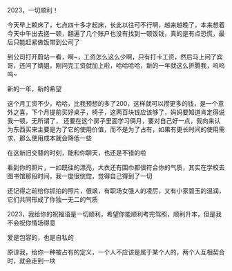 2023，一切顺利！


<p>今天早上赖床了，七点四十多才起床，长此以往可不行啊，越来越晚了，本来想着今天中午出去搓一顿，翻遍了几个账户也没有找到一顿饭钱，真的是有点恐慌，最后只能赶紧做饭带到公司了</p>
<p>到公司打开蔚站一看，啊~，工资怎么这么少啊，只有打卡工资，然后马上问了宾哥，还问了婧姐，刚问完工资就加上啦，哈哈哈哈，新的一年就这么折腾我，呜呜呜~</p>
<p>新的一年，新的希望</p>
<p>这个月工资不少，哈哈，比我预想的多了200，这样就可以攒更多的钱，是一个意外之喜，下个月提前买好桌子，椅子，这两百块钱应该够了，妈妈要知道肯定得说我一顿，无所谓了，
  还要在这个房子里面学习俩月，要对自己好一点，我向来认为东西买来主要是为了它的使用价值，而不是为了占有，如果有更长时间的使用需求，那么使用成本就会降低一些</p>
<p>在这新旧交替的时刻，能和你聊天，也还是不错的啦</p>
<p>看到你的照片，一如既往的漂亮，大衣还有围巾都很符合你的气质，其实在学校去图书馆那段时间，我一度很恍惚，觉得自己得到了一切</p>
<p>还记得之前给你抓拍的照片，很飒，有职场女强人的凌厉，又有小家碧玉的温润，它们共同形成了你独一无二的气质</p>
<p>2023，我给你的祝福语是一切顺利，希望你能顺利考完驾照，顺利升本，但是我不会祝你情场得意</p>
<p>爱是包容的，也是自私的</p>
<p>原谅我，给你一种被占有的定义，一个人不应该是属于某个人的，两个人互相契合时，就会走到一块</p>
